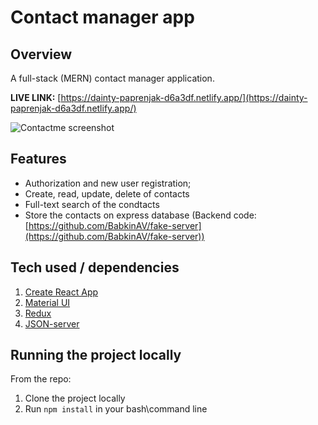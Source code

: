 # Contact manager app
## Overview

A full-stack (MERN) contact manager application.

**LIVE LINK:** [https://dainty-paprenjak-d6a3df.netlify.app/](https://dainty-paprenjak-d6a3df.netlify.app/)

![Contactme screenshot](https://user-images.githubusercontent.com/47148325/198995782-0c626014-b663-4c1d-8fd7-eb470852b7e2.jpg)






## Features

 - Authorization and new user registration;
 - Create, read, update, delete of contacts
 - Full-text search of the condtacts
 - Store the contacts on express database (Backend code:[https://github.com/BabkinAV/fake-server](https://github.com/BabkinAV/fake-server))

 ## Tech used / dependencies

1. [Create React App](https://reactjs.org/docs/create-a-new-react-app.html)
2. [Material UI](https://mui.com/)
3. [Redux](https://react-redux.js.org/)
4. [JSON-server](https://github.com/typicode/json-server)


 ## Running the project locally
From the repo:
1. Clone the project locally
2. Run `npm install` in your bash\command line
